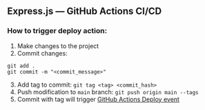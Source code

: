 ## Express.js — GitHub Actions CI/CD

### How to trigger deploy action:

1. Make changes to the project
2. Commit changes:
```
git add .
git commit -m "<commit_message>"
```
3. Add tag to commit: `git tag <tag> <commit_hash>`
4. Push modification to `main` branch: `git push origin main --tags`
5. Commit with tag will trigger [GitHub Actions Deploy event](https://github.com/xaazias/express-ci-cd/actions)

